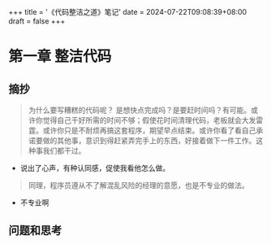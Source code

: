 +++
title = '《代码整洁之道》笔记'
date = 2024-07-22T09:08:39+08:00
draft = false
+++

# 第一章 整洁代码

## 摘抄

> 为什么要写糟糕的代码呢？
> 是想快点完成吗？是要赶时间吗？有可能。或许你觉得自己干好所需的时间不够；假使花时间清理代码，老板就会大发雷霆。或许你只是不耐烦再搞这套程序，期望早点结束。或许你看了看自己承诺要做的其他事，意识到得赶紧弄完手上的东西，好接着做下一件工作。这种事我们都干过。

- 说出了心声，有种认同感，促使我看他怎么做。

> 同理，程序员遵从不了解混乱风险的经理的意愿，也是不专业的做法。

- 不专业啊





## 问题和思考
